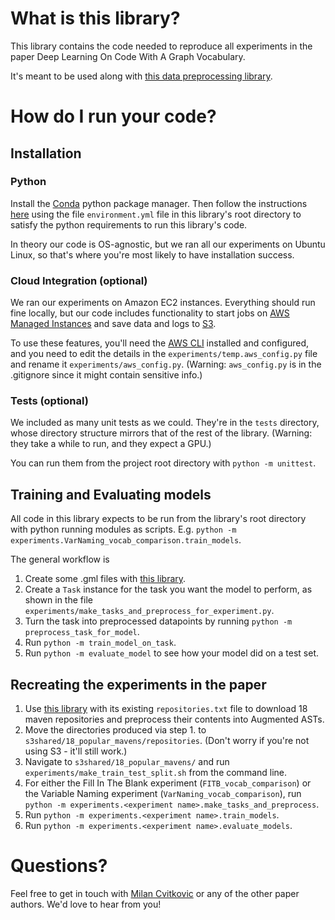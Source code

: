 # What is this library?
This library contains the code needed to reproduce all experiments in the paper Deep Learning On Code With A Graph Vocabulary.

It's meant to be used along with [this data preprocessing library](https://github.com/mwcvitkovic/Deep_Learning_On_Code_With_A_Graph_Vocabulary--Code_Preprocessor).

# How do I run your code?
## Installation
### Python
Install the [Conda](https://conda.io/docs/index.html) python package manager.  Then follow the instructions [here](https://conda.io/docs/user-guide/tasks/manage-environments.html#creating-an-environment-from-an-environment-yml-file)
using the file `environment.yml` file in this library's root directory to satisfy the python requirements to run this library's code.

In theory our code is OS-agnostic, but we ran all our experiments on Ubuntu Linux, so that's where you're most likely to have installation success.

### Cloud Integration (optional)
We ran our experiments on Amazon EC2 instances.  Everything should run fine locally, but our code includes functionality to start jobs on [AWS Managed Instances](https://docs.aws.amazon.com/systems-manager/latest/userguide/what-is-systems-manager.html) and save data and logs to [S3](https://aws.amazon.com/s3/).  

To use these features, you'll need the [AWS CLI](https://aws.amazon.com/documentation/cli/) installed and configured, and you need to edit the details in the `experiments/temp.aws_config.py` file and rename it `experiments/aws_config.py`.  (Warning: `aws_config.py` is in the .gitignore since it might contain sensitive info.)

### Tests (optional)
We included as many unit tests as we could.  They're in the `tests` directory, whose directory structure mirrors that of the rest of the library.  (Warning: they take a while to run, and they expect a GPU.)

You can run them from the project root directory with `python -m unittest`.

## Training and Evaluating models
All code in this library expects to be run from the library's root directory with python running modules as scripts.  E.g. `python -m experiments.VarNaming_vocab_comparison.train_models`.

The general workflow is
1. Create some .gml files with [this library](https://github.com/mwcvitkovic/Deep_Learning_On_Code_With_A_Graph_Vocabulary--Code_Preprocessor).
2. Create a `Task` instance for the task you want the model to perform, as shown in the file `experiments/make_tasks_and_preprocess_for_experiment.py`.
3. Turn the task into preprocessed datapoints by running `python -m preprocess_task_for_model`.
4. Run `python -m train_model_on_task`.
5. Run `python -m evaluate_model` to see how your model did on a test set.

## Recreating the experiments in the paper
1. Use [this library](https://github.com/mwcvitkovic/Deep_Learning_On_Code_With_A_Graph_Vocabulary--Code_Preprocessor) with its existing `repositories.txt` file to download 18 maven repositories and preprocess their contents into Augmented ASTs.
2. Move the directories produced via step 1. to `s3shared/18_popular_mavens/repositories`.  (Don't worry if you're not using S3 - it'll still work.)
3. Navigate to `s3shared/18_popular_mavens/` and run `experiments/make_train_test_split.sh` from the command line.
4. For either the Fill In The Blank experiment (`FITB_vocab_comparison`) or the Variable Naming experiment (`VarNaming_vocab_comparison`), run `python -m experiments.<experiment name>.make_tasks_and_preprocess`.
5. Run `python -m experiments.<experiment name>.train_models`.
6. Run `python -m experiments.<experiment name>.evaluate_models`.

# Questions?
Feel free to get in touch with [Milan Cvitkovic](mwcvitkovic@gmail.com) or any of the other paper authors.  We'd love to hear from you!
